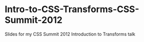 Intro-to-CSS-Transforms-CSS-Summit-2012
=======================================

Slides for my CSS Summit 2012 Introduction to Transforms talk